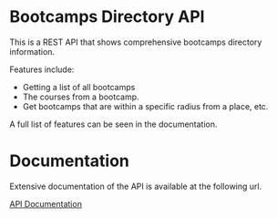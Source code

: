 # Bootcamps Directory API

This is a REST API that shows comprehensive bootcamps directory information.

Features include:

*   Getting a list of all bootcamps
*   The courses from a bootcamp.
*   Get bootcamps that are within a specific radius from a place, etc.

A full list of features can be seen in the documentation.

# Documentation

Extensive documentation of the API is available at the following url.

[API Documentation](https://documenter.getpostman.com/view/8103362/TzJrCeZN)
